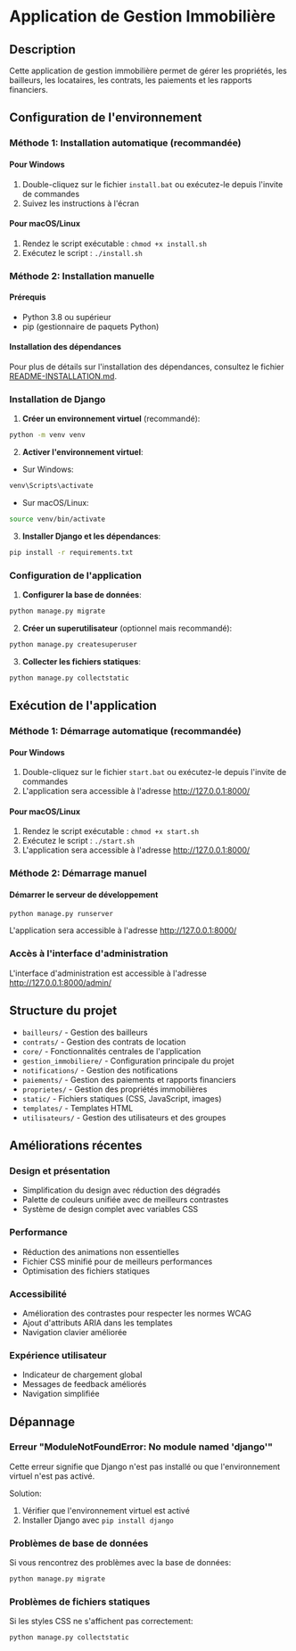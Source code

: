 # Application de Gestion Immobilière

## Description
Cette application de gestion immobilière permet de gérer les propriétés, les bailleurs, les locataires, les contrats, les paiements et les rapports financiers.

## Configuration de l'environnement

### Méthode 1: Installation automatique (recommandée)

#### Pour Windows
1. Double-cliquez sur le fichier `install.bat` ou exécutez-le depuis l'invite de commandes
2. Suivez les instructions à l'écran

#### Pour macOS/Linux
1. Rendez le script exécutable : `chmod +x install.sh`
2. Exécutez le script : `./install.sh`

### Méthode 2: Installation manuelle

#### Prérequis
- Python 3.8 ou supérieur
- pip (gestionnaire de paquets Python)

#### Installation des dépendances
Pour plus de détails sur l'installation des dépendances, consultez le fichier [README-INSTALLATION.md](README-INSTALLATION.md).

### Installation de Django

1. **Créer un environnement virtuel** (recommandé):
```bash
python -m venv venv
```

2. **Activer l'environnement virtuel**:
- Sur Windows:
```bash
venv\Scripts\activate
```
- Sur macOS/Linux:
```bash
source venv/bin/activate
```

3. **Installer Django et les dépendances**:
```bash
pip install -r requirements.txt
```

### Configuration de l'application

1. **Configurer la base de données**:
```bash
python manage.py migrate
```

2. **Créer un superutilisateur** (optionnel mais recommandé):
```bash
python manage.py createsuperuser
```

3. **Collecter les fichiers statiques**:
```bash
python manage.py collectstatic
```

## Exécution de l'application

### Méthode 1: Démarrage automatique (recommandée)

#### Pour Windows
1. Double-cliquez sur le fichier `start.bat` ou exécutez-le depuis l'invite de commandes
2. L'application sera accessible à l'adresse http://127.0.0.1:8000/

#### Pour macOS/Linux
1. Rendez le script exécutable : `chmod +x start.sh`
2. Exécutez le script : `./start.sh`
3. L'application sera accessible à l'adresse http://127.0.0.1:8000/

### Méthode 2: Démarrage manuel

#### Démarrer le serveur de développement
```bash
python manage.py runserver
```

L'application sera accessible à l'adresse http://127.0.0.1:8000/

### Accès à l'interface d'administration
L'interface d'administration est accessible à l'adresse http://127.0.0.1:8000/admin/

## Structure du projet

- `bailleurs/` - Gestion des bailleurs
- `contrats/` - Gestion des contrats de location
- `core/` - Fonctionnalités centrales de l'application
- `gestion_immobiliere/` - Configuration principale du projet
- `notifications/` - Gestion des notifications
- `paiements/` - Gestion des paiements et rapports financiers
- `proprietes/` - Gestion des propriétés immobilières
- `static/` - Fichiers statiques (CSS, JavaScript, images)
- `templates/` - Templates HTML
- `utilisateurs/` - Gestion des utilisateurs et des groupes

## Améliorations récentes

### Design et présentation
- Simplification du design avec réduction des dégradés
- Palette de couleurs unifiée avec de meilleurs contrastes
- Système de design complet avec variables CSS

### Performance
- Réduction des animations non essentielles
- Fichier CSS minifié pour de meilleurs performances
- Optimisation des fichiers statiques

### Accessibilité
- Amélioration des contrastes pour respecter les normes WCAG
- Ajout d'attributs ARIA dans les templates
- Navigation clavier améliorée

### Expérience utilisateur
- Indicateur de chargement global
- Messages de feedback améliorés
- Navigation simplifiée

## Dépannage

### Erreur "ModuleNotFoundError: No module named 'django'"
Cette erreur signifie que Django n'est pas installé ou que l'environnement virtuel n'est pas activé.

Solution:
1. Vérifier que l'environnement virtuel est activé
2. Installer Django avec `pip install django`

### Problèmes de base de données
Si vous rencontrez des problèmes avec la base de données:
```bash
python manage.py migrate
```

### Problèmes de fichiers statiques
Si les styles CSS ne s'affichent pas correctement:
```bash
python manage.py collectstatic